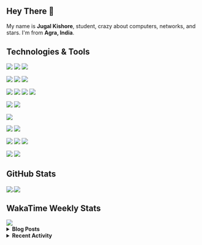 <!--[![Header](https://raw.githubusercontent.com/crazyuploader/crazyuploader/master/header.gif "Header")](https://jugalkishore.me/)-->

## Hey There 👋
My name is **Jugal Kishore**, student, crazy about computers, networks, and stars. I'm from **Agra, India**.

## Technologies & Tools

![](https://img.shields.io/badge/OS-Linux-informational?style=flat&logo=linux&logoColor=white&color=2bbc8a)
![](https://img.shields.io/badge/OS-Windows-informational?style=flat&logo=windows&logoColor=white&color=2bbc8a)
![](https://img.shields.io/badge/OS-Android-informational?style=flat&logo=android&logoColor=white&color=2bbc8a)

![](https://img.shields.io/badge/Editor-Code-informational?style=flat&logo=visual-studio-code&logoColor=white&color=2bbc8a)
![](https://img.shields.io/badge/Editor-IntelliJ%20IDEA-informational?style=flat&logo=intellij-idea&logoColor=white&color=2bbc8a)
![](https://img.shields.io/badge/Editor-Android%20Studio-informational?style=flat&logo=android-studio&logoColor=white&color=2bbc8a)

![](https://img.shields.io/badge/Code-Python-informational?style=flat&logo=python&logoColor=white&color=2bbc8a)
![](https://img.shields.io/badge/Code-C++-informational?style=flat&logo=c-plus-plus&logoColor=white&color=2bbc8a)
![](https://img.shields.io/badge/Code-JavaScript-informational?style=flat&logo=javascript&logoColor=white&color=2bbc8a)
![](https://img.shields.io/badge/Shell-Bash-informational?style=flat&logo=gnu-bash&logoColor=white&color=2bbc8a)

![](https://img.shields.io/badge/Markup%20Language-Markdown-informational?style=flat&logo=markdown&logoColor=white&color=2bbc8a)
![](https://img.shields.io/badge/Markup%20Language-HTML-informational?style=flat&logo=html5&logoColor=white&color=2bbc8a)

![](https://img.shields.io/badge/JS%20FrameWork-ReactJS-informational?style=flat&logo=react&logoColor=white&color=2bbc8a)

![](https://img.shields.io/badge/Tools-GIT-informational?style=flat&logo=git&logoColor=white&color=2bbc8a)
![](https://img.shields.io/badge/Tools-Docker-informational?style=flat&logo=docker&logoColor=white&color=2bbc8a)

![](https://img.shields.io/badge/CI/CD-Travis%20CI-informational?style=flat&logo=travis-ci&logoColor=white&color=2bbc8a)
![](https://img.shields.io/badge/CI/CD-Circle%20CI-informational?style=flat&logo=circleci&logoColor=white&color=2bbc8a)
![](https://img.shields.io/badge/CI/CD-Semaphore%20CI-informational?style=flat&logo=semaphore-ci&logoColor=white&color=2bbc8a)

![](https://img.shields.io/badge/Cloud-Amazon%20Web%20Services-informational?style=flat&logo=amazon-aws&logoColor=white&color=2bbc8a)
![](https://img.shields.io/badge/Cloud-Microsoft%20Azure-informational?style=flat&logo=microsoft-azure&logoColor=white&color=2bbc8a)

## GitHub Stats

<a href="https://github.com/crazyuploader">
    <img align="center" src="https://readme-stats.jugalkishore.me/api/top-langs/?username=crazyuploader&hide=C&exclude_repo=Kernel,dragontc&langs_count=6&layout=compact" />
</a>
<a href="https://github.com/crazyuploader">
    <img align="center" src="https://readme-stats.jugalkishore.me/api?username=crazyuploader" />
</a>

## WakaTime Weekly Stats

<a href="https://wakatime.com/@crazyuploader">
    <img align="center" src="https://github-readme-stats.vercel.app/api/wakatime?username=crazyuploader" />
</a>

<details>
    <summary><b>Blog Posts</b></summary>

<!-- BLOG-POST-LIST:START -->
- [First Post](https://jugalkishore.me/posts/first-post/)
<!-- BLOG-POST-LIST:END -->
</details>

<details>
    <summary><b>Recent Activity</b></summary>

<!--START_SECTION:activity-->
1. 🎉 Merged PR [#32](https://github.com/crazyuploader/Android_Test_Apps/pull/32) in [crazyuploader/Android_Test_Apps](https://github.com/crazyuploader/Android_Test_Apps)
2. 🎉 Merged PR [#45](https://github.com/crazyuploader/Covid19/pull/45) in [crazyuploader/Covid19](https://github.com/crazyuploader/Covid19)
3. 🎉 Merged PR [#29](https://github.com/crazyuploader/activity-box/pull/29) in [crazyuploader/activity-box](https://github.com/crazyuploader/activity-box)
4. 🎉 Merged PR [#28](https://github.com/crazyuploader/activity-box/pull/28) in [crazyuploader/activity-box](https://github.com/crazyuploader/activity-box)
5. 🎉 Merged PR [#41](https://github.com/crazyuploader/Covid19/pull/41) in [crazyuploader/Covid19](https://github.com/crazyuploader/Covid19)
<!--END_SECTION:activity-->
</details>

<!--<p align="center"><img src="https://quotes-github-readme.vercel.app/api?type=horizontal" /></p>-->
